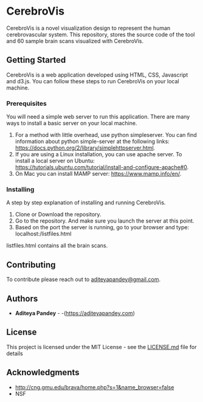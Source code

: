# CerebroVis

CerebroVis is a novel visualization design to represent the human cerebrovascular system. This repository, stores the source code of the tool and 60 sample brain scans visualized with CerebroVis.

## Getting Started

CerebroVis is a web application developed using HTML, CSS, Javascript and d3.js. You can follow these steps to run CerebroVis on your local machine.

### Prerequisites

You will need a simple web server to run this application. There are many ways to install a basic server on your local machine.

1. For a method with little overhead, use python simpleserver. You can find information about python simple-server at the following links: https://docs.python.org/2/library/simplehttpserver.html.
2. If you are using a Linux installation, you can use apache server. To install a local server on Ubuntu: https://tutorials.ubuntu.com/tutorial/install-and-configure-apache#0.
3. On Mac you can install MAMP server: https://www.mamp.info/en/.

### Installing

A step by step explanation of installing and running CerebroVis.

1. Clone or Download the repository.
2. Go to the repository. And make sure you launch the server at this point.
3. Based on the port the server is running, go to your browser and type: localhost:<portnumber>/listfiles.html

listfiles.html contains all the brain scans.

## Contributing

To contribute please reach out to <aditeyapandey@gmail.com>.

## Authors

- **Aditeya Pandey** - -(https://aditeyapandey.com)

## License

This project is licensed under the MIT License - see the [LICENSE.md](LICENSE.md) file for details

## Acknowledgments

- http://cng.gmu.edu/brava/home.php?s=1&name_browser=false
- NSF
